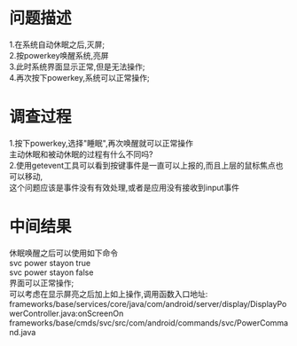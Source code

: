 # 问题描述
1.在系统自动休眠之后,灭屏;  
2.按powerkey唤醒系统,亮屏  
3.此时系统界面显示正常,但是无法操作;  
4.再次按下powerkey,系统可以正常操作;  
# 调查过程
1.按下powerkey,选择"睡眠",再次唤醒就可以正常操作  
主动休眠和被动休眠的过程有什么不同吗?  
2.使用getevent工具可以看到按键事件是一直可以上报的,而且上层的鼠标焦点也可以移动,  
这个问题应该是事件没有有效处理,或者是应用没有接收到input事件  
# 中间结果
休眠唤醒之后可以使用如下命令  
svc power stayon true  
svc power stayon false  
界面可以正常操作;  
可以考虑在显示屏亮之后加上如上操作,调用函数入口地址:  
frameworks/base/services/core/java/com/android/server/display/DisplayPowerController.java:onScreenOn
frameworks/base/cmds/svc/src/com/android/commands/svc/PowerCommand.java

